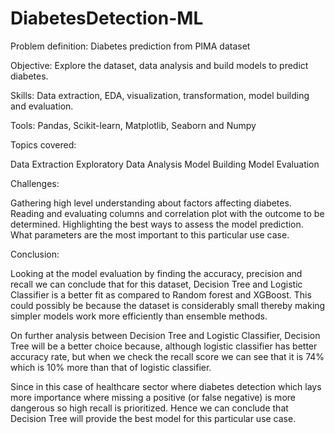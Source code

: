 # DiabetesDetection-ML

Problem definition: Diabetes prediction from PIMA dataset

Objective: Explore the dataset, data analysis and build models to predict diabetes.

Skills: Data extraction, EDA, visualization, transformation, model building and evaluation.

Tools: Pandas, Scikit-learn, Matplotlib, Seaborn and Numpy

Topics covered:

Data Extraction
Exploratory Data Analysis
Model Building
Model Evaluation

Challenges:

Gathering high level understanding about factors affecting diabetes.
Reading and evaluating columns and correlation plot with the outcome to be determined.
Highlighting the best ways to assess the model prediction. What parameters are the most important to this particular use case.

Conclusion:

Looking at the model evaluation by finding the accuracy, precision and recall we can conclude that for this dataset, Decision Tree and Logistic Classifier is a better fit as compared to Random forest and XGBoost. This could possibly be because the dataset is considerably small thereby making simpler models work more efficiently than ensemble methods.

On further analysis between Decision Tree and Logistic Classifier, Decision Tree will be a better choice because, although logistic classifier has better accuracy rate, but when we check the recall score we can see that it is 74% which is 10% more than that of logistic classifier. 

Since in this case of healthcare sector where diabetes detection which lays more importance where missing a positive (or false negative) is more dangerous so high recall is prioritized. Hence we can conclude that Decision Tree will provide the best model for this particular use case.

